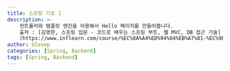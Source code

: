 ```yaml
---
title: 스프링 기초 1
description: >-
    컨트롤러와 템플릿 엔진을 이용해서 Hello 페이지를 만들어봅니다.  
    출처 : [김영한, 스프링 입문 - 코드로 배우는 스프링 부트, 웹 MVC, DB 접근 기술]
    (https://www.inflearn.com/course/%EC%8A%A4%ED%94%84%EB%A7%81-%EC%9E%85%EB%AC%B8-%EC%8A%A4%ED%94%84%EB%A7%81%EB%B6%80%ED%8A%B8)
author: Glesep
categories: [Spring, Backend]
tags: [Spring, Backend]
---
```



    
